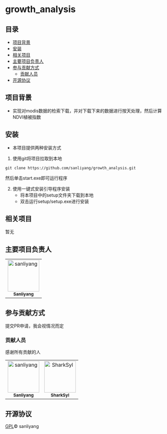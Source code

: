 # growth_analysis

## 目录
- [项目背景](#项目背景)
- [安装](#安装)
- [相关项目](#相关项目)
- [主要项目负责人](#主要项目负责人)
- [参与贡献方式](#参与贡献方式)
  - [贡献人员](#贡献人员)
- [开源协议](#开源协议)

## 项目背景
- 实现对modis数据的检索下载，并对下载下来的数据进行按天处理，然后计算NDVI植被指数
## 安装
- 本项目提供两种安装方式
1. 使用git将项目拉取到本地
```git
git clone https://github.com/sanliyang/growth_analysis.git
```
然后单击start.exe即可运行程序

2. 使用一键式安装引导程序安装
    - 将本项目中的setup文件夹下载到本地
    - 双击运行setup/setup.exe进行安装

## 相关项目
暂无

## 主要项目负责人
<table>
<tr>
    <td align="center">
        <a href="https://github.com/sanliyang">
            <img src="https://avatars.githubusercontent.com/u/46244716?v=4" width="100;" alt="sanliyang"/>
            <br />
            <sub><b>Sanliyang</b></sub>
        </a>
    </td>
</tr>
</table>

## 参与贡献方式
提交PR申请，我会视情况而定
### 贡献人员
感谢所有贡献的人
<!-- readme: collaborators,contributors -start -->
<table>
<tr>
    <td align="center">
        <a href="https://github.com/sanliyang">
            <img src="https://avatars.githubusercontent.com/u/46244716?v=4" width="100;" alt="sanliyang"/>
            <br />
            <sub><b>Sanliyang</b></sub>
        </a>
    </td>
    <td align="center">
        <a href="https://github.com/SharkSyl">
            <img src="https://avatars.githubusercontent.com/u/86356432?v=4" width="100;" alt="SharkSyl"/>
            <br />
            <sub><b>SharkSyl</b></sub>
        </a>
    </td></tr>
</table>
<!-- readme: collaborators,contributors -end -->

## 开源协议
[GPL](https://github.com/sanliyang/growth_analysis/blob/main/LICENSE)© sanliyang